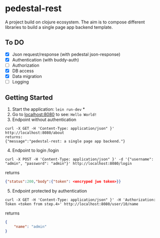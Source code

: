 # pedestal-rest
A project build on clojure ecosystem. The aim is to compose different libraries to build a single page app backend template.

## To DO
- [x] Json request/response (with pedestal json-response)
- [x] Authentication (with buddy-auth)
- [ ] Authorization
- [x] DB access
- [x] Data migration
- [ ] Logging

## Getting Started

1. Start the application: `lein run-dev` \*
2. Go to [localhost:8080](http://localhost:8080/) to see: `Hello World!`
3. Endpoint without authentication
```shell
curl -X GET -H 'Content-Type: application/json" }' http://localhost:8080/about
returns:
{"message":"pedestal-rest: a single page app backend."}
```
4. Endpoint to login /login
```shell
curl -X POST -H 'Content-Type: application/json" }' -d '{"username": "admin", "password": "admin"}' http://localhost:8080/login
```
returns
```json
{"status":200,"body":{"token": <encryped jwe token>}}
```
5. Endpoint protected by authentication
```shell
curl -X GET -H 'Content-Type: application/json" }' -H 'Authorization: Token <token from step.4>' http://localhost:8080/user/10/name
```
returns
```json
{
    "name": "admin"
}
```
